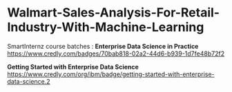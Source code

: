# Walmart-Sales-Analysis-For-Retail-Industry-With-Machine-Learning
SmartInternz course batches :
**Enterprise Data Science in Practice**
https://www.credly.com/badges/70bab818-02a2-44d6-b939-1d7fe48b72f2

**Getting Started with Enterprise Data Science**
https://www.credly.com/org/ibm/badge/getting-started-with-enterprise-data-science.2


